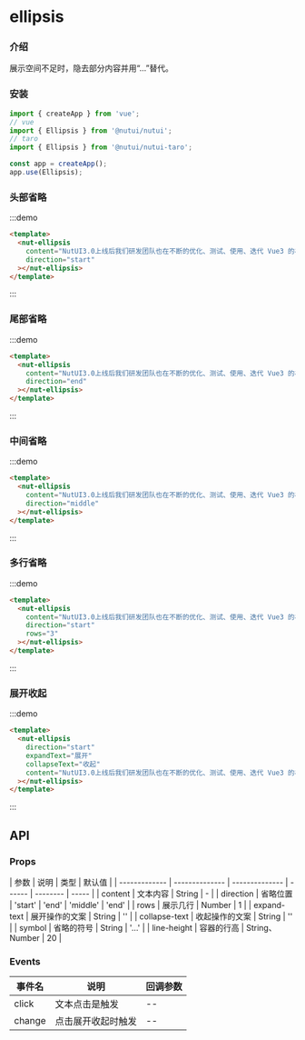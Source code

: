 # ellipsis

### 介绍

展示空间不足时，隐去部分内容并用“...”替代。

### 安装

```javascript
import { createApp } from 'vue';
// vue
import { Ellipsis } from '@nutui/nutui';
// taro
import { Ellipsis } from '@nutui/nutui-taro';

const app = createApp();
app.use(Ellipsis);
```

### 头部省略

:::demo

```html
<template>
  <nut-ellipsis
    content="NutUI3.0上线后我们研发团队也在不断的优化、测试、使用、迭代 Vue3 的相关组件，但是在跨端小程序的开发过程中，发现没有合适的组件库可以支持多端开发。为了填补这一空白，同时为了优化开发者体验，让 NutUI 能够为更多的开发者带来便利，我们决定在 NutUI 中增加小程序多端适配的能力。"
    direction="start"
  ></nut-ellipsis>
</template>
```

:::

### 尾部省略

:::demo

```html
<template>
  <nut-ellipsis
    content="NutUI3.0上线后我们研发团队也在不断的优化、测试、使用、迭代 Vue3 的相关组件，但是在跨端小程序的开发过程中，发现没有合适的组件库可以支持多端开发。为了填补这一空白，同时为了优化开发者体验，让 NutUI 能够为更多的开发者带来便利，我们决定在 NutUI 中增加小程序多端适配的能力。"
    direction="end"
  ></nut-ellipsis>
</template>
```

:::

### 中间省略

:::demo

```html
<template>
  <nut-ellipsis
    content="NutUI3.0上线后我们研发团队也在不断的优化、测试、使用、迭代 Vue3 的相关组件，但是在跨端小程序的开发过程中，发现没有合适的组件库可以支持多端开发。为了填补这一空白，同时为了优化开发者体验，让 NutUI 能够为更多的开发者带来便利，我们决定在 NutUI 中增加小程序多端适配的能力。"
    direction="middle"
  ></nut-ellipsis>
</template>
```

:::

### 多行省略

:::demo

```html
<template>
  <nut-ellipsis
    content="NutUI3.0上线后我们研发团队也在不断的优化、测试、使用、迭代 Vue3 的相关组件，但是在跨端小程序的开发过程中，发现没有合适的组件库可以支持多端开发。为了填补这一空白，同时为了优化开发者体验，让 NutUI 能够为更多的开发者带来便利，我们决定在 NutUI 中增加小程序多端适配的能力。"
    direction="start"
    rows="3"
  ></nut-ellipsis>
</template>
```

:::

### 展开收起

:::demo

```html
<template>
  <nut-ellipsis
    direction="start"
    expandText="展开"
    collapseText="收起"
    content="NutUI3.0上线后我们研发团队也在不断的优化、测试、使用、迭代 Vue3 的相关组件，但是在跨端小程序的开发过程中，发现没有合适的组件库可以支持多端开发。为了填补这一空白，同时为了优化开发者体验，让 NutUI 能够为更多的开发者带来便利，我们决定在 NutUI 中增加小程序多端适配的能力。"
  ></nut-ellipsis>
</template>
```

:::

## API

### Props

| 参数          | 说明           | 类型           | 默认值 |
| ------------- | -------------- | -------------- | ------ | -------- | ----- |
| content       | 文本内容       | String         | -      |
| direction     | 省略位置       | 'start'        | 'end'  | 'middle' | 'end' |
| rows          | 展示几行       | Number         | 1      |
| expand-text   | 展开操作的文案 | String         | ''     |
| collapse-text | 收起操作的文案 | String         | ''     |
| symbol        | 省略的符号     | String         | '...'  |
| line-height   | 容器的行高     | String、Number | 20     |

### Events

| 事件名 | 说明               | 回调参数 |
| ------ | ------------------ | -------- |
| click  | 文本点击是触发     | --       |
| change | 点击展开收起时触发 | --       |
